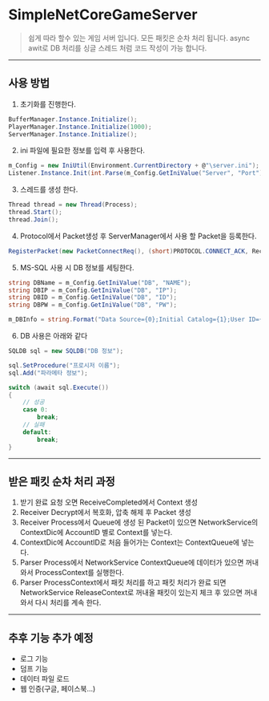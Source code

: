 # SimpleNetCoreGameServer

> 쉽게 따라 할수 있는 게임 서버 입니다.
> 모든 패킷은 순차 처리 됩니다.
> async awit로 DB 처리를 싱글 스레드 처럼 코드 작성이 가능 합니다.

------------

## 사용 방법

1. 초기화를 진행한다.
```C#
BufferManager.Instance.Initialize();
PlayerManager.Instance.Initialize(1000);
ServerManager.Instance.Initialize();
```

2. ini 파일에 필요한 정보를 입력 후 사용한다.
```C#
m_Config = new IniUtil(Environment.CurrentDirectory + @"\server.ini");
Listener.Instance.Init(int.Parse(m_Config.GetIniValue("Server", "Port")));
```

3. 스레드를 생성 한다.
```C#
Thread thread = new Thread(Process);
thread.Start();
thread.Join();
```

4. Protocol에서 Packet생성 후  ServerManager에서 사용 할 Packet을 등록한다.
```C#
RegisterPacket(new PacketConnectReq(), (short)PROTOCOL.CONNECT_ACK, RecvConnectReq);
```

5. MS-SQL 사용 시 DB 정보를 세팅한다.
```C#
string DBName = m_Config.GetIniValue("DB", "NAME");
string DBIP = m_Config.GetIniValue("DB", "IP");
string DBID = m_Config.GetIniValue("DB", "ID");
string DBPW = m_Config.GetIniValue("DB", "PW");

m_DBInfo = string.Format("Data Source={0};Initial Catalog={1};User ID={2};Password={3};", DBIP, DBName, DBID, DBPW);
```

6. DB 사용은 아래와 같다
```C#
SQLDB sql = new SQLDB("DB 정보");

sql.SetProcedure("프로시저 이름");
sql.Add("파라메타 정보");

switch (await sql.Execute())
{
	// 성공
	case 0:
		break;
	// 실패
	default:
		break;
}
```

------------

## 받은 패킷 순차 처리 과정

1. 받기 완료 요청 오면 ReceiveCompleted에서 Context 생성
2. Receiver Decrypt에서 복호화, 압축 해제 후 Packet 생성
3. Receiver Process에서 Queue에 생성 된 Packet이 있으면 NetworkService의 ContextDic에 AccountID 별로 Context를 넣는다.
4. ContextDic에 AccountID로 처음 들어가는 Context는 ContextQueue에 넣는다.
5. Parser Process에서 NetworkService ContextQueue에 데이터가 있으면 꺼내와서 ProcessContext를 실행한다.
6. Parser ProcessContext에서 패킷 처리를 하고 패킷 처리가 완료 되면 NetworkService ReleaseContext로 꺼내올 패킷이 있는지 체크 후 있으면 꺼내와서 다시 처리를 계속 한다.

------------

## 추후 기능 추가 예정
+ 로그 기능
+ 덤프 기능
+ 데이터 파일 로드
+ 웹 인증(구글, 페이스북...)
